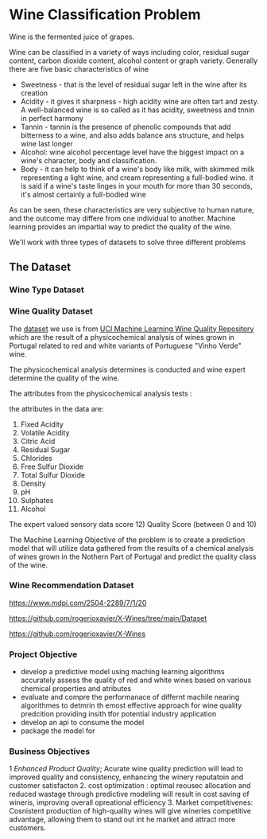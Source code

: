 # Wine Classification Problem

Wine is the fermented juice of grapes. 

Wine can be classified in a variety of ways including color, residual sugar content, carbon dioxide content, alcohol content or graph variety. Generally there are five basic characteristics of wine
- Sweetness - that is the level of residual sugar left in the wine after its creation
- Acidity - it gives it sharpness - high acidity wine are often tart and zesty. A well-balanced wine is so called as it has acidity, sweetness and tnnin in perfect harmony
- Tannin - tannin is the presence of phenolic compounds that add bitterness to a wine, and also adds balance ans structure, and helps wine last longer
- Alcohol: wine alcohol percentage level have the biggest impact on a wine's character, body and classification. 
- Body - it can help to think of a wine's body like milk, with skimmed milk representing a light wine, and cream representing a full-bodied wine. it is said if a wine's taste linges in your mouth for more than 30 seconds, it's almost certainly a full-bodied wine

As can be seen, these characteristics are very subjective to human nature, and the outcome may differe from one individual to another. Machine learning provides an impartial way to predict the quality of the wine. 

We'll work with three types of datasets to solve three different problems

## The Dataset

### Wine Type Dataset

### Wine Quality Dataset
The [dataset](https://archive.ics.uci.edu/static/public/186/wine+quality.zip) we use is from [UCI Machine Learning Wine Quality Repository](https://archive.ics.uci.edu/dataset/186/wine+quality) which are the result of a physicochemical analysis of wines grown in Portugal related to red and white variants of Portuguese "Vinho Verde" wine. 

The physicochemical analysis determines is conducted and wine expert determine the quality of the wine. 

The attributes from the physicochemical analysis tests : 

the attributes in the data are: 
1) Fixed Acidity
2) Volatile Acidity
3) Citric Acid
4) Residual Sugar  
5) Chlorides
6) Free Sulfur Dioxide
7) Total Sulfur Dioxide
8) Density
9) pH
10) Sulphates
11) Alcohol

The expert valued sensory data score
12) Quality Score (between 0 and 10)


The Machine Learning Objective of the problem is  to create a prediction model that will utilize data gathered from the results of a chemical analysis of wines grown in the Nothern Part of Portugal and predict the quality class of the wine.

### Wine Recommendation Dataset

https://www.mdpi.com/2504-2289/7/1/20

https://github.com/rogerioxavier/X-Wines/tree/main/Dataset

https://github.com/rogerioxavier/X-Wines


### Project Objective
- develop a predictive model using maching learning algorithms accurately assess the quality of red and white wines based on various chemical properties and atributes
- evaluate and compre the performanace of differnt machile nearing algorithmes to detmrin th emost effective approach for wine quality predcition providing insith tfor potential industry application 
- develop an api to consume the model
- package the model for 

### Business Objectives

1 *Enhanced Product Quality*; Acurate wine quality prediction will lead to improved quality and consistency, enhancing the winery reputatoin and customer satisfacton 
2. cost optimization : optimal reousec allocation and reduced wastage through predictive modeling will result in cost saving of wineris, improving overall opreational efficiency
3. Market competitivenes: Cosnistent production of high-quality wines will give wineries competitive advantage, allowing them to stand out int he market and attract more customers. 